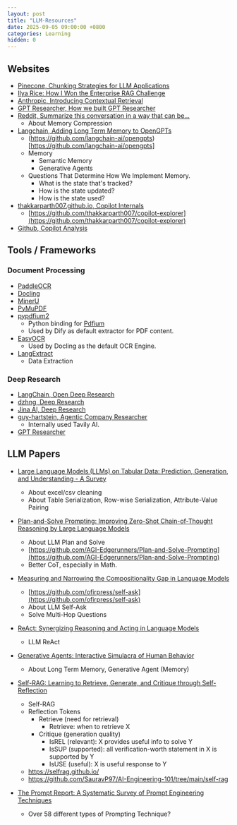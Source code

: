 ```yaml
---
layout: post
title: "LLM-Resources"
date: 2025-09-05 09:00:00 +0800
categories: Learning
hidden: 0
---
```


## Websites

- [Pinecone, Chunking Strategies for LLM Applications](https://www.pinecone.io/learn/chunking-strategies/)
- [Ilya Rice: How I Won the Enterprise RAG Challenge](https://abdullin.com/ilya/how-to-build-best-rag/)
- [Anthropic, Introducing Contextual Retrieval](https://www.anthropic.com/news/contextual-retrieval)
- [GPT Researcher, How we built GPT Researcher](https://docs.gptr.dev/blog/building-gpt-researcher)
- [Reddit, Summarize this conversation in a way that can be...](https://www.reddit.com/r/LocalLLaMA/comments/1d9wdp6/summarize_this_conversation_in_a_way_that_can_be/)
    - About Memory Compression
- [Langchain, Adding Long Term Memory to OpenGPTs](https://blog.langchain.com/adding-long-term-memory-to-opengpts/)
    - (https://github.com/langchain-ai/opengpts)[https://github.com/langchain-ai/opengpts]
    - Memory
        - Semantic Memory
        - Generative Agents
    - Questions That Determine How We Implement Memory.
        - What is the state that's tracked?
        - How is the state updated?
        - How is the state used?
- [thakkarparth007.github.io, Copilot Internals](https://thakkarparth007.github.io/copilot-explorer/posts/copilot-internals)
    - [https://github.com/thakkarparth007/copilot-explorer](https://github.com/thakkarparth007/copilot-explorer)
- [Github, Copilot Analysis](https://github.com/mengjian-github/copilot-analysis)

## Tools / Frameworks

### Document Processing

- [PaddleOCR](https://github.com/PaddlePaddle/PaddleOCR)
- [Docling](https://github.com/docling-project/docling)
- [MinerU](https://github.com/opendatalab/MinerU)
- [PyMuPDF](https://github.com/pymupdf/PyMuPDF)
- [pypdfium2](https://github.com/pypdfium2-team/pypdfium2)
    - Python binding for [Pdfium](https://pdfium.googlesource.com/pdfium/)
    - Used by Dify as default extractor for PDF content.
- [EasyOCR](https://github.com/JaidedAI/EasyOCR)
    - Used by Docling as the default OCR Engine.
- [LangExtract](https://github.com/google/langextract)
    - Data Extraction

### Deep Research

- [LangChain, Open Deep Research](https://github.com/langchain-ai/open_deep_research)
- [dzhng, Deep Research](https://github.com/dzhng/deep-research)
- [Jina AI, Deep Research](https://github.com/jina-ai/node-DeepResearch)
- [guy-hartstein, Agentic Company Researcher](https://github.com/guy-hartstein/company-research-agent)
    - Internally used Tavily AI.
- [GPT Researcher](https://github.com/assafelovic/gpt-researcher)

## LLM Papers

- [Large Language Models (LLMs) on Tabular Data: Prediction, Generation, and Understanding - A Survey](https://arxiv.org/pdf/2402.17944)
    - About excel/csv cleaning
    - About Table Serialization, Row-wise Serialization, Attribute-Value Pairing

- [Plan-and-Solve Prompting: Improving Zero-Shot Chain-of-Thought Reasoning by Large Language Models](https://arxiv.org/pdf/2305.04091)
    - About LLM Plan and Solve
    - [https://github.com/AGI-Edgerunners/Plan-and-Solve-Prompting](https://github.com/AGI-Edgerunners/Plan-and-Solve-Prompting)
    - Better CoT, especially in Math.

- [Measuring and Narrowing the Compositionality Gap in Language Models](https://ofir.io/self-ask.pdf)
    - [https://github.com/ofirpress/self-ask](https://github.com/ofirpress/self-ask)
    - About LLM Self-Ask
    - Solve Multi-Hop Questions

- [ReAct: Synergizing Reasoning and Acting in Language Models](https://arxiv.org/abs/2210.03629)
    - LLM ReAct

- [Generative Agents: Interactive Simulacra of Human Behavior](https://arxiv.org/abs/2304.03442)
    - About Long Term Memory, Generative Agent (Memory)

- [Self-RAG: Learning to Retrieve, Generate, and Critique through Self-Reflection](https://arxiv.org/abs/2310.11511)
    - Self-RAG
    - Reflection Tokens
        - Retrieve (need for retrieval)
            - Retrieve: when to retrieve X
        - Critique (generation quality)
            - IsREL (relevant): X provides useful info to solve Y
            - IsSUP (supported): all verification-worth statement in X is supported by Y
            - IsUSE (useful): X is useful response to Y
    - https://selfrag.github.io/
    - https://github.com/SauravP97/AI-Engineering-101/tree/main/self-rag

- [The Prompt Report: A Systematic Survey of Prompt Engineering Techniques](https://arxiv.org/pdf/2406.06608)
    - Over 58 different types of Prompting Technique?